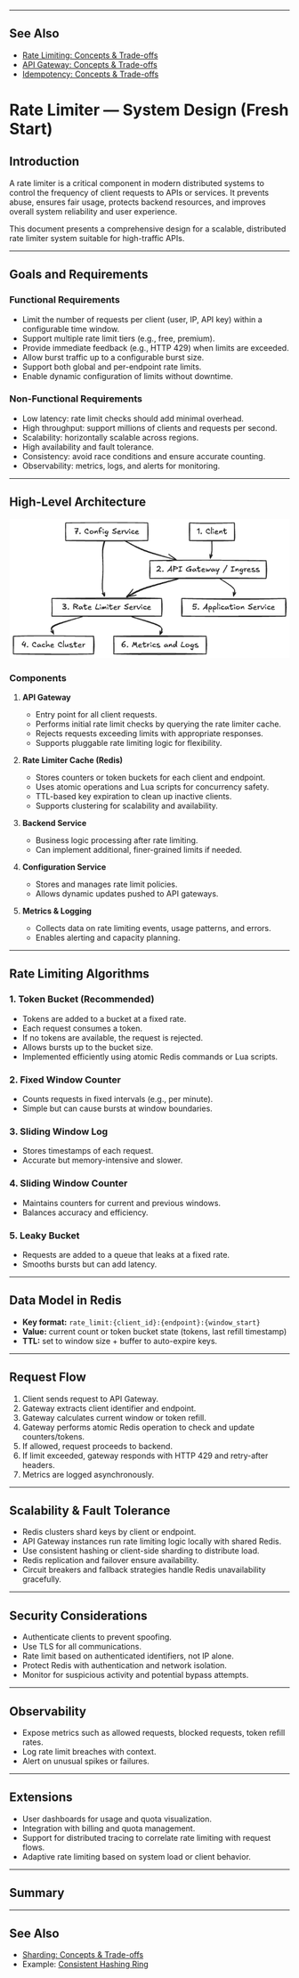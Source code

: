 
---

## See Also
- [Rate Limiting: Concepts & Trade-offs](../../components/rate-limiter.md)
- [API Gateway: Concepts & Trade-offs](../../components/api-gateway.md)
- [Idempotency: Concepts & Trade-offs](../../components/idempotency.md)
# Rate Limiter — System Design (Fresh Start)

## Introduction

A rate limiter is a critical component in modern distributed systems to control the frequency of client requests to APIs or services. It prevents abuse, ensures fair usage, protects backend resources, and improves overall system reliability and user experience.

This document presents a comprehensive design for a scalable, distributed rate limiter system suitable for high-traffic APIs.

---

## Goals and Requirements

### Functional Requirements

- Limit the number of requests per client (user, IP, API key) within a configurable time window.
- Support multiple rate limit tiers (e.g., free, premium).
- Provide immediate feedback (e.g., HTTP 429) when limits are exceeded.
- Allow burst traffic up to a configurable burst size.
- Support both global and per-endpoint rate limits.
- Enable dynamic configuration of limits without downtime.

### Non-Functional Requirements

- Low latency: rate limit checks should add minimal overhead.
- High throughput: support millions of clients and requests per second.
- Scalability: horizontally scalable across regions.
- High availability and fault tolerance.
- Consistency: avoid race conditions and ensure accurate counting.
- Observability: metrics, logs, and alerts for monitoring.

---

## High-Level Architecture

![Rate Limiter](./RateLimiter.excalidraw.png)

### Components

1. **API Gateway**
   - Entry point for all client requests.
   - Performs initial rate limit checks by querying the rate limiter cache.
   - Rejects requests exceeding limits with appropriate responses.
   - Supports pluggable rate limiting logic for flexibility.

2. **Rate Limiter Cache (Redis)**
   - Stores counters or token buckets for each client and endpoint.
   - Uses atomic operations and Lua scripts for concurrency safety.
   - TTL-based key expiration to clean up inactive clients.
   - Supports clustering for scalability and availability.

3. **Backend Service**
   - Business logic processing after rate limiting.
   - Can implement additional, finer-grained limits if needed.

4. **Configuration Service**
   - Stores and manages rate limit policies.
   - Allows dynamic updates pushed to API gateways.

5. **Metrics & Logging**
   - Collects data on rate limiting events, usage patterns, and errors.
   - Enables alerting and capacity planning.

---

## Rate Limiting Algorithms

### 1. Token Bucket (Recommended)

- Tokens are added to a bucket at a fixed rate.
- Each request consumes a token.
- If no tokens are available, the request is rejected.
- Allows bursts up to the bucket size.
- Implemented efficiently using atomic Redis commands or Lua scripts.

### 2. Fixed Window Counter

- Counts requests in fixed intervals (e.g., per minute).
- Simple but can cause bursts at window boundaries.

### 3. Sliding Window Log

- Stores timestamps of each request.
- Accurate but memory-intensive and slower.

### 4. Sliding Window Counter

- Maintains counters for current and previous windows.
- Balances accuracy and efficiency.

### 5. Leaky Bucket

- Requests are added to a queue that leaks at a fixed rate.
- Smooths bursts but can add latency.

---

## Data Model in Redis

- **Key format:** `rate_limit:{client_id}:{endpoint}:{window_start}`
- **Value:** current count or token bucket state (tokens, last refill timestamp)
- **TTL:** set to window size + buffer to auto-expire keys.

---

## Request Flow

1. Client sends request to API Gateway.
2. Gateway extracts client identifier and endpoint.
3. Gateway calculates current window or token refill.
4. Gateway performs atomic Redis operation to check and update counters/tokens.
5. If allowed, request proceeds to backend.
6. If limit exceeded, gateway responds with HTTP 429 and retry-after headers.
7. Metrics are logged asynchronously.

---

## Scalability & Fault Tolerance

- Redis clusters shard keys by client or endpoint.
- API Gateway instances run rate limiting logic locally with shared Redis.
- Use consistent hashing or client-side sharding to distribute load.
- Redis replication and failover ensure availability.
- Circuit breakers and fallback strategies handle Redis unavailability gracefully.

---

## Security Considerations

- Authenticate clients to prevent spoofing.
- Use TLS for all communications.
- Rate limit based on authenticated identifiers, not IP alone.
- Protect Redis with authentication and network isolation.
- Monitor for suspicious activity and potential bypass attempts.

---

## Observability

- Expose metrics such as allowed requests, blocked requests, token refill rates.
- Log rate limit breaches with context.
- Alert on unusual spikes or failures.

---

## Extensions

- User dashboards for usage and quota visualization.
- Integration with billing and quota management.
- Support for distributed tracing to correlate rate limiting with request flows.
- Adaptive rate limiting based on system load or client behavior.

---

## Summary


---

## See Also
- [Sharding: Concepts & Trade-offs](../../components/sharding.md)
- Example: [Consistent Hashing Ring](../../../coding/consistent_hashing_ring/consistent_hashing_ring.md)

